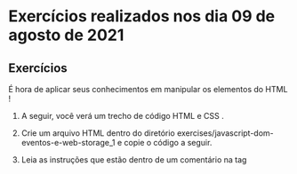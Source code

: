 # Exercícios realizados nos dia 09 de agosto de 2021

## Exercícios

  É hora de aplicar seus conhecimentos em manipular os elementos do HTML !

1. A seguir, você verá um trecho de código HTML e CSS .

2. Crie um arquivo HTML dentro do diretório exercises/javascript-dom-eventos-e-web-storage_1 e copie o código a seguir.

3. Leia as instruções que estão dentro de um comentário na tag <script> .

4. Não se esqueça de fazer um commit a cada exercício!

